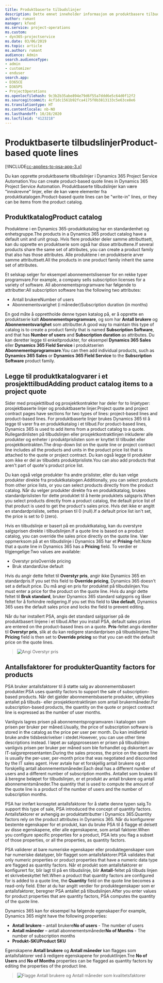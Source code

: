 ```yaml
---
title: Produktbaserte tilbudslinjer
description: Dette emnet inneholder informasjon om produktbasere tilbudslinjer.
author: rumant
manager: kfend
ms.service: project-operations
ms.custom:
- dyn365-projectservice
ms.date: 03/06/2019
ms.topic: article
ms.author: rumant
audience: Admin
search.audienceType:
- admin
- customizer
- enduser
search.app:
- D365CE
- D365PS
- ProjectOperations
ms.openlocfilehash: 9c3b2b35abe894e79d6f55a7ddd6e5c64d0f12f2
ms.sourcegitcommit: 4cf1dc1561b92fca4175f0b3813133c5e63ce8e6
ms.translationtype: HT
ms.contentlocale: nb-NO
ms.lasthandoff: 10/28/2020
ms.locfileid: "4123218"
---
```

# <a name="product-based-quote-lines"></a><span data-ttu-id="8821d-103">Produktbaserte tilbudslinjer</span><span class="sxs-lookup"><span data-stu-id="8821d-103">Product-based quote lines</span></span>

[!INCLUDE[cc-applies-to-psa-app-3.x](../includes/cc-applies-to-psa-app-3x.md)]


<span data-ttu-id="8821d-104">Du kan opprette produktbaserte tilbudslinjer i Dynamics 365 Project Service Automation.</span><span class="sxs-lookup"><span data-stu-id="8821d-104">You can create product-based quote lines in Dynamics 365 Project Service Automation.</span></span> <span data-ttu-id="8821d-105">Produktbaserte tilbudslinjer kan være "innskrevne" linjer, eller de kan være elementer fra produktkatalogen.</span><span class="sxs-lookup"><span data-stu-id="8821d-105">Product-based quote lines can be "write-in" lines, or they can be items from the product catalog.</span></span>

## <a name="product-catalog"></a><span data-ttu-id="8821d-106">Produktkatalog</span><span class="sxs-lookup"><span data-stu-id="8821d-106">Product catalog</span></span>

<span data-ttu-id="8821d-107">Produktene i en Dynamics 365-produktkatalog har en standardenhet og enhetsgruppe.</span><span class="sxs-lookup"><span data-stu-id="8821d-107">The products in a Dynamics 365 product catalog have a default unit and unit group.</span></span> <span data-ttu-id="8821d-108">Hvis flere produkter deler samme attributtsett, kan du opprette en produktserie som også har disse attributtene.</span><span class="sxs-lookup"><span data-stu-id="8821d-108">If several products share the same set of attributes, you can create a product family that also has those attributes.</span></span> <span data-ttu-id="8821d-109">Alle produktene i en produktserie arver samme attributtsett.</span><span class="sxs-lookup"><span data-stu-id="8821d-109">All the products in one product family inherit the same set of attributes.</span></span>

<span data-ttu-id="8821d-110">Et selskap selger for eksempel abonnementslisenser for en rekke typer programvare.</span><span class="sxs-lookup"><span data-stu-id="8821d-110">For example, a company sells subscription licenses for a variety of software.</span></span> <span data-ttu-id="8821d-111">All abonnementsprogramvare har følgende to attributter:</span><span class="sxs-lookup"><span data-stu-id="8821d-111">All subscription software has the following two attributes:</span></span>

- <span data-ttu-id="8821d-112">Antall brukere</span><span class="sxs-lookup"><span data-stu-id="8821d-112">Number of users</span></span> 
- <span data-ttu-id="8821d-113">Abonnementsvarighet (i måneder)</span><span class="sxs-lookup"><span data-stu-id="8821d-113">Subscription duration (in months)</span></span>

<span data-ttu-id="8821d-114">En god måte å opprettholde denne typen katalog på, er å opprette en produktserie kalt **Abonnementsprogramvare**, og som har **Antall brukere** og **Abonnementsvarighet** som attributter.</span><span class="sxs-lookup"><span data-stu-id="8821d-114">A good way to maintain this type of catalog is to create a product family that is named **Subscription Software**, and that has **Number of users** and **Subscription duration** as attributes.</span></span> <span data-ttu-id="8821d-115">Du kan deretter legge til enkeltprodukter, for eksempel **Dynamics 365 Sales** eller **Dynamics 365 Field Service** i produktserien **Abonnementsprogramvare**.</span><span class="sxs-lookup"><span data-stu-id="8821d-115">You can then add individual products, such as **Dynamics 365 Sales** or **Dynamics 365 Field Service** to the **Subscription Software** product family.</span></span>

## <a name="adding-product-catalog-items-to-a-project-quote"></a><span data-ttu-id="8821d-116">Legge til produktkatalogvarer i et prosjekttilbud</span><span class="sxs-lookup"><span data-stu-id="8821d-116">Adding product catalog items to a project quote</span></span>

<span data-ttu-id="8821d-117">Sider med prosjekttilbud og prosjektkontrakter har deler for to linjetyper: prosjektbaserte linjer og produktbaserte linjer.</span><span class="sxs-lookup"><span data-stu-id="8821d-117">Project quote and project contract pages have sections for two types of lines: project-based lines and product-based lines.</span></span> <span data-ttu-id="8821d-118">For produktbaserte linjer brukes Dynamics 365 til å legge til varer fra en produktkatalog i et tilbud.</span><span class="sxs-lookup"><span data-stu-id="8821d-118">For product-based lines, Dynamics 365 is used to add items from a product catalog to a quote.</span></span> <span data-ttu-id="8821d-119">Rullegardinlisten på tilbudslinjen eller prosjektkontraktlinjen inkluderer alle produkter og enheter i produktprislisten som er knyttet til tilbudet eller prosjektkontrakten.</span><span class="sxs-lookup"><span data-stu-id="8821d-119">The drop-down list on the quote line or project contract line includes all the products and units in the product price list that is attached to the quote or project contract.</span></span> <span data-ttu-id="8821d-120">Du kan også legge til produkter som ikke er del av tilbudets produktprisliste.</span><span class="sxs-lookup"><span data-stu-id="8821d-120">You can also add products that aren't part of quote's product price list.</span></span>

<span data-ttu-id="8821d-121">Du kan også velge produkter fra andre prislister, eller du kan velge produkter direkte fra produktkatalogen.</span><span class="sxs-lookup"><span data-stu-id="8821d-121">Additionally, you can select products from other price lists, or you can select products directly from the product catalog.</span></span> <span data-ttu-id="8821d-122">Når du velger produkter direkte fra en produktkatalog, brukes standardprislisten for dette produktet til å hente produktets salgspris.</span><span class="sxs-lookup"><span data-stu-id="8821d-122">When you select products directly from a product catalog, the default price list of that product is used to get the product's sales price.</span></span> <span data-ttu-id="8821d-123">Hvis det ikke er angitt en standardprisliste, settes prisen til 0 (null).</span><span class="sxs-lookup"><span data-stu-id="8821d-123">If a default price list isn't set, the price is set to 0 (zero).</span></span>

<span data-ttu-id="8821d-124">Hvis en tilbudslinje er basert på en produktkatalog, kan du overstyre salgsprisen direkte i tilbudslinjen.</span><span class="sxs-lookup"><span data-stu-id="8821d-124">If a quote line is based on a product catalog, you can override the sales price directly on the quote line.</span></span> <span data-ttu-id="8821d-125">Vær oppmerksom på at en tilbudslinje i Dynamics 365 har et **Prising**-felt.</span><span class="sxs-lookup"><span data-stu-id="8821d-125">Note that a quote line in Dynamics 365 has a **Pricing** field.</span></span> <span data-ttu-id="8821d-126">To verdier er tilgjengelige:</span><span class="sxs-lookup"><span data-stu-id="8821d-126">Two values are available:</span></span>

- <span data-ttu-id="8821d-127">Overstyr pris</span><span class="sxs-lookup"><span data-stu-id="8821d-127">Override pricing</span></span>  
- <span data-ttu-id="8821d-128">Bruk standard</span><span class="sxs-lookup"><span data-stu-id="8821d-128">Use default</span></span>

<span data-ttu-id="8821d-129">Hvis du angir dette feltet til **Overstyr pris**, angir ikke Dynamics 365 en standardpris.</span><span class="sxs-lookup"><span data-stu-id="8821d-129">If you set this field to **Override pricing**, Dynamics 365 doesn't set a default price.</span></span> <span data-ttu-id="8821d-130">Du må angi en pris for produktet på tilbudslinjen.</span><span class="sxs-lookup"><span data-stu-id="8821d-130">You must enter a price for the product on the quote line.</span></span> <span data-ttu-id="8821d-131">Hvis du angir dette feltet til **Bruk standard**, bruker Dynamics 365 standard salgspris og låser feltet for å forhindre redigering.</span><span class="sxs-lookup"><span data-stu-id="8821d-131">If you set this field to **Use default**, Dynamics 365 uses the default sales price and locks the field to prevent editing.</span></span>

<span data-ttu-id="8821d-132">Når du har installert PSA, angis det standard salgspriser på de produktbasert linjene i et tilbud.</span><span class="sxs-lookup"><span data-stu-id="8821d-132">After you install PSA, default sales prices are entered on the product-based lines on a quote.</span></span> <span data-ttu-id="8821d-133">**Pris**-feltet angis deretter til **Overstyr pris**, slik at du kan redigere standardprisen på tilbudslinjene.</span><span class="sxs-lookup"><span data-stu-id="8821d-133">The **Pricing** field is then set to **Override pricing** so that you can edit the default price on the quote lines.</span></span>

> ![Angi Overstyr pris](media/basic-guide-10.png)
 
## <a name="quantity-factors-for-products"></a><span data-ttu-id="8821d-135">Antallsfaktorer for produkter</span><span class="sxs-lookup"><span data-stu-id="8821d-135">Quantity factors for products</span></span>

<span data-ttu-id="8821d-136">PSA bruker antallsfaktorer til å støtte salg av abonnementsbasert produkter.</span><span class="sxs-lookup"><span data-stu-id="8821d-136">PSA uses quantity factors to support the sale of subscription-based products.</span></span> <span data-ttu-id="8821d-137">Når det gjelder abonnementsbaserte produkter, uttrykkes antallet på tilbuds- eller prosjektkontraktlinjen som antall brukermåneder.</span><span class="sxs-lookup"><span data-stu-id="8821d-137">For subscription-based products, the quantity on the quote or project contract line is expressed as the number of user months.</span></span>

<span data-ttu-id="8821d-138">Vanligvis lagres prisen på abonnementsprogramvaren i katalogen som prisen per bruker per måned.</span><span class="sxs-lookup"><span data-stu-id="8821d-138">Usually, the price of subscription software is stored in the catalog as the price per user per month.</span></span> <span data-ttu-id="8821d-139">Du kan imidlertid bruke andre tidsbeskrivelser i stedet.</span><span class="sxs-lookup"><span data-stu-id="8821d-139">However, you can use other time descriptions instead.</span></span> <span data-ttu-id="8821d-140">I løpet av salgsprosessen er prisen på tilbudslinjen vanligvis prisen per bruker per måned som ble forhandlet og diskontert av IT-salgsrepresentanten.</span><span class="sxs-lookup"><span data-stu-id="8821d-140">During the sales process, the price on the quote line is usually the per-user, per-month price that was negotiated and discounted by the IT sales agent.</span></span> <span data-ttu-id="8821d-141">Hver avtale har et forskjellig antall brukere og et forskjellig antall abonnementsmåneder.</span><span class="sxs-lookup"><span data-stu-id="8821d-141">Each deal has a different number of users and a different number of subscription months.</span></span> <span data-ttu-id="8821d-142">Antallet som brukes til å beregne beløpet for tilbudslinjen, er et produkt av antall brukere og antall abonnementsmåneder.</span><span class="sxs-lookup"><span data-stu-id="8821d-142">The quantity that is used to compute the amount of the quote line is a product of the number of users and the number of subscription months.</span></span>

<span data-ttu-id="8821d-143">PSA har innført konseptet antallsfaktorer for å støtte denne typen salg.</span><span class="sxs-lookup"><span data-stu-id="8821d-143">To support this type of sale, PSA introduced the concept of quantity factors.</span></span> <span data-ttu-id="8821d-144">Antallsfaktorer er avhengig av produktattributter i Dynamics 365.</span><span class="sxs-lookup"><span data-stu-id="8821d-144">Quantity factors rely on the product attributes in Dynamics 365.</span></span> <span data-ttu-id="8821d-145">Når du konfigurerer bestemte egenskaper for et produkt, kan du bruke PSA til å flagge et delsett av disse egenskapene, eller alle egenskapene, som antall faktorer.</span><span class="sxs-lookup"><span data-stu-id="8821d-145">When you configure specific properties for a product, PSA lets you flag a subset of those properties, or all the properties, as quantity factors.</span></span>

<span data-ttu-id="8821d-146">PSA validerer at bare numeriske egenskaper eller produktegenskaper som har numeriske datatyper, blir flagget som antallsfaktorer.</span><span class="sxs-lookup"><span data-stu-id="8821d-146">PSA validates that only numeric properties or product properties that have a numeric data type are flagged as quantity factors.</span></span> <span data-ttu-id="8821d-147">Når et produkt som antallsfaktorer er konfigurert for, blir lagt til på en tilbudslinje, blir **Antall**-feltet på tilbuds linjen et skrivebeskyttet felt.</span><span class="sxs-lookup"><span data-stu-id="8821d-147">When a product that quantity factors are configured for is added to a quote line, the **Quantity** field on the quote line becomes a read-only field.</span></span> <span data-ttu-id="8821d-148">Etter at du har angitt verdier for produktegenskaper som er antallsfaktorer, beregner PSA antallet på tilbudslinjen.</span><span class="sxs-lookup"><span data-stu-id="8821d-148">After you enter values for product properties that are quantity factors, PSA computes the quantity of the quote line.</span></span>

<span data-ttu-id="8821d-149">Dynamics 365 kan for eksempel ha følgende egenskaper:</span><span class="sxs-lookup"><span data-stu-id="8821d-149">For example, Dynamics 365 might have the following properties:</span></span> 

- <span data-ttu-id="8821d-150">**Antall brukere** – antall brukere</span><span class="sxs-lookup"><span data-stu-id="8821d-150">**No of users** - The number of users</span></span> 
- <span data-ttu-id="8821d-151">**Antall måneder** – antall abonnementsmåneder</span><span class="sxs-lookup"><span data-stu-id="8821d-151">**No of Months** - The number of subscription months</span></span>
- <span data-ttu-id="8821d-152">**Produkt-SKU**</span><span class="sxs-lookup"><span data-stu-id="8821d-152">**Product SKU**</span></span> 

<span data-ttu-id="8821d-153">Egenskapene **Antall brukere** og **Antall måneder** kan flagges som antallsfaktorer ved å redigere egenskapene for produktlinjen.</span><span class="sxs-lookup"><span data-stu-id="8821d-153">Tne **No of Users** and **No of Months** properties can be flagged as quantity factors by editing the properties of the product line.</span></span> 

> ![Flagge Antall brukere og Antall måneder som kvalitetsfaktorer](media/basic-guide-11.png)
 
